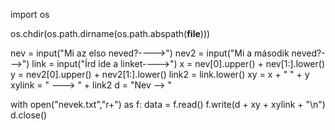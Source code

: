import os

os.chdir(os.path.dirname(os.path.abspath(__file__)))

nev = input("Mi az elso neved?---->")
nev2 = input("Mi a második neved?--->")
link = input("Írd ide a linket---->")
x = nev[0].upper() + nev[1:].lower()
y = nev2[0].upper() + nev2[1:].lower()
link2 = link.lower()
xy = x + " " + y
xylink = " ---> " + link2
d = "Nev -->  "


with open("nevek.txt","r+") as f:
    data = f.read()
    f.write(d + xy + xylink + "\n")   
    d.close()  
